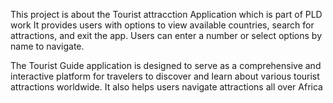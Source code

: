 This project is about the Tourist attracction Application which is part of PLD work
 It provides users with options to view available countries, search for attractions, and exit the app. Users can enter a number or select options by name to navigate.

The Tourist Guide application is designed to serve as a comprehensive and interactive platform for travelers to discover and learn about various tourist attractions worldwide. 
It also helps users navigate attractions all over Africa